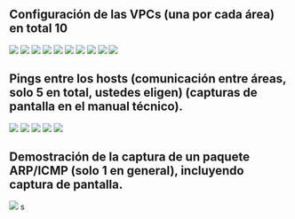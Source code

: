 ## Configuración de las VPCs (una por cada área) en total 10

![](/practica1/img/Captura%20desde%202024-08-17%2021-29-11.png)
![](/practica1/img/Captura%20desde%202024-08-17%2021-29-50.png)
![](/practica1/img/Captura%20desde%202024-08-17%2021-30-07.png)
![](/practica1/img/Captura%20desde%202024-08-17%2021-30-41.png)
![](/practica1/img/Captura%20desde%202024-08-17%2021-31-04.png)
![](/practica1/img/Captura%20desde%202024-08-17%2021-31-27.png)
![](/practica1/img/Captura%20desde%202024-08-17%2021-31-39.png)
![](/practica1/img/Captura%20desde%202024-08-17%2021-31-54.png)
![](/practica1/img/Captura%20desde%202024-08-17%2021-32-09.png)
![](/practica1/img/Captura%20desde%202024-08-17%2021-32-25.png)






## Pings entre los hosts (comunicación entre áreas, solo 5 en total, ustedes eligen) (capturas de pantalla en el manual técnico). 
![](/practica1/img/Captura%20desde%202024-08-17%2021-43-41.png)
![](/practica1/img/Captura%20desde%202024-08-17%2021-44-25.png)
![](/practica1/img/Captura%20desde%202024-08-17%2021-45-03.png)
![](/practica1/img/Captura%20desde%202024-08-17%2021-45-22.png)
![](/practica1/img/Captura%20desde%202024-08-17%2021-45-37.png)



## Demostración de la captura de un paquete ARP/ICMP (solo 1 en general), incluyendo captura de pantalla. 

![](/practica1/img/Captura%20desde%202024-08-17%2022-25-52.png)
s

